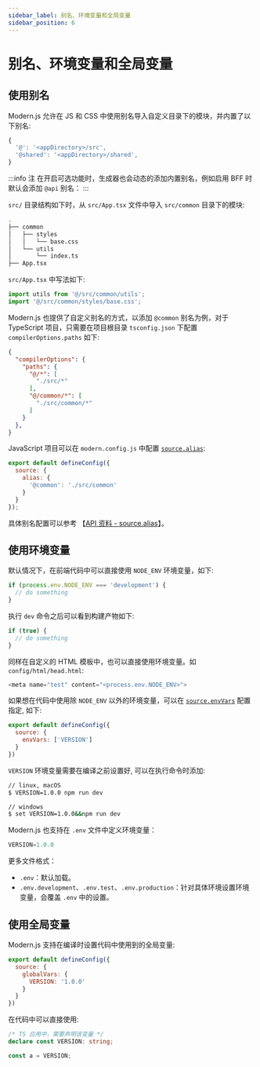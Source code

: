 ```yaml
---
sidebar_label: 别名、环境变量和全局变量
sidebar_position: 6
---
```


# 别名、环境变量和全局变量

## 使用别名

Modern.js 允许在 JS 和 CSS 中使用别名导入自定义目录下的模块，并内置了以下别名:

```js
{
  '@': '<appDirectory>/src',
  '@shared': '<appDirectory>/shared',
}
```

:::info 注
在开启可选功能时，生成器也会动态的添加内置别名，例如启用 BFF 时默认会添加 `@api` 别名：
:::

`src/` 目录结构如下时，从 `src/App.tsx` 文件中导入 `src/common` 目录下的模块:

```bash
.
├── common
│   ├── styles
│   │   └── base.css
│   └── utils
│       └── index.ts
├── App.tsx
```

`src/App.tsx` 中写法如下:

```ts
import utils from '@/src/common/utils';
import '@/src/common/styles/base.css';
```

Modern.js 也提供了自定义别名的方式，以添加 `@common` 别名为例，对于 TypeScript 项目，只需要在项目根目录 `tsconfig.json` 下配置 `compilerOptions.paths` 如下:

```json
{
  "compilerOptions": {
    "paths": {
      "@/*": [
        "./src/*"
      ],
      "@/common/*": [
        "./src/common/*"
      ]
    }
  },
}
```

JavaScript 项目可以在 `modern.config.js` 中配置 [`source.alias`](/docs/apis/app/config/source/alias):

```js title="modern.config.js"
export default defineConfig({
  source: {
    alias: {
      '@common': './src/common'
    }
  }
});
```

具体别名配置可以参考 【[API 资料 - source.alias](/docs/apis/app/config/source/alias)】。


## 使用环境变量

默认情况下，在前端代码中可以直接使用 `NODE_ENV` 环境变量，如下:

```js
if (process.env.NODE_ENV === 'development') {
  // do something
}
```

执行 `dev` 命令之后可以看到构建产物如下:

```js
if (true) {
  // do something
}
```

同样在自定义的 HTML 模板中，也可以直接使用环境变量。如 `config/html/head.html`:

```js
<meta name="test" content="<process.env.NODE_ENV>">
```

如果想在代码中使用除 `NODE_ENV` 以外的环境变量，可以在 [`source.envVars`](/docs/apis/app/config/source/env-vars) 配置指定, 如下:

```js title="modern.config.js"
export default defineConfig({
  source: {
    envVars: ['VERSION']
  }
})
```

`VERSION` 环境变量需要在编译之前设置好, 可以在执行命令时添加:

```bash
// linux, macOS
$ VERSION=1.0.0 npm run dev

// windows
$ set VERSION=1.0.0&&npm run dev
```

Modern.js 也支持在 `.env` 文件中定义环境变量：

```js title=".env"
VERSION=1.0.0
```

更多文件格式：

* `.env`：默认加载。
* `.env.development`、`.env.test`、`.env.production`：针对具体环境设置环境变量，会覆盖 `.env` 中的设置。


## 使用全局变量

Modern.js 支持在编译时设置代码中使用到的全局变量:

```js title="modern.config.js"
export default defineConfig({
  source: {
    globalVars: {
      VERSION: '1.0.0'
    }
  }
})
```

在代码中可以直接使用:

```ts title="App.tsx"
/* TS 应用中，需要声明该变量 */
declare const VERSION: string;

const a = VERSION;
```
